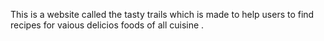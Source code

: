 This is a website called the tasty trails which is made to help users to  find recipes for vaious delicios foods of all cuisine .
